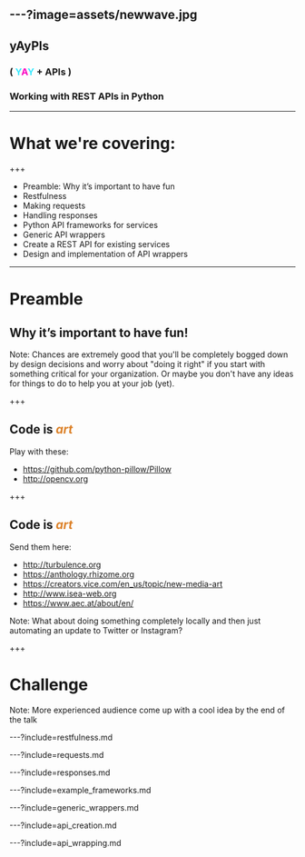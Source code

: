 ---?image=assets/newwave.jpg
---
## yAyPIs
### ( <span style='color: #3DE9FE'>Y</span><span style='color: #FA00C0'>A</span><span style='color: #3DE9FE'>Y</span> + APIs )
### Working with REST APIs in Python

---

#  What we're covering:

+++

- Preamble: Why it’s important to have fun <!-- .element: class="fragment" -->
- Restfulness                              <!-- .element: class="fragment" -->
- Making requests <!-- .element: class="fragment" -->
- Handling responses<!-- .element: class="fragment" -->
- Python API frameworks for services<!-- .element: class="fragment" -->
- Generic API wrappers <!-- .element: class="fragment" -->
- Create a REST API for existing services <!-- .element: class="fragment" -->
- Design and implementation of API wrappers <!-- .element: class="fragment" -->

---
# Preamble
## Why it’s important to have fun!

Note:
Chances are extremely good that you'll be completely bogged down by design decisions and worry about
"doing it right" if you start with something critical for your organization. Or maybe you don't have
any ideas for things to do to help you at your job (yet).

+++

## Code is <span style='color: #DC822A'>*art*</span>

Play with these:
- https://github.com/python-pillow/Pillow <!-- .element: class="fragment" -->
- http://opencv.org <!-- .element: class="fragment" -->

+++

## Code is <span style='color: #DC822A'>*art*</span>

Send them here:
- http://turbulence.org <!-- .element: class="fragment" -->
- https://anthology.rhizome.org <!-- .element: class="fragment" -->
- https://creators.vice.com/en_us/topic/new-media-art <!-- .element: class="fragment" -->
- http://www.isea-web.org <!-- .element: class="fragment" -->
- https://www.aec.at/about/en/ <!-- .element: class="fragment" -->

Note:
What about doing something completely locally and then just automating an update to Twitter or Instagram?

+++
# Challenge 

Note:
More experienced audience come up with a cool idea by the end of the talk

---?include=restfulness.md

---?include=requests.md

---?include=responses.md

---?include=example_frameworks.md

---?include=generic_wrappers.md

---?include=api_creation.md

---?include=api_wrapping.md